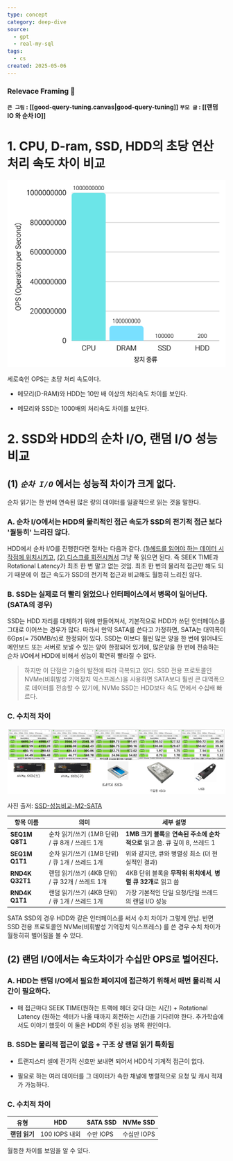 ```yaml
---
type: concept
category: deep-dive
source:
  - gpt
  - real-my-sql
tags:
  - cs
created: 2025-05-06
---
```


### Relevace Framing 🧩

**`큰 그림` : [[good-query-tuning.canvas|good-query-tuning]]**
**`부모 글` : [[랜덤 IO 와 순차 IO]]**

# 1. CPU, D-ram, SSD, HDD의 초당 연산 처리 속도 차이 비교

![image-20250503231518029](https://raw.githubusercontent.com/dalcheonroadhead/img-cloud/main/2025-04/image-20250503231518029.png)

세로축인 OPS는 초당 처리 속도이다.

- 메모리(D-RAM)와 HDD는 10만 배 이상의 처리속도 차이를 보인다.
	
- 메모리와 SSD는 1000배의 처리속도 차이를 보인다.

# 2. SSD와 HDD의 순차 I/O, 랜덤 I/O 성능 비교

## (1) *`순차 I/O`* 에서는 성능적 차이가 크게 없다.

순차 읽기는 한 번에 연속된 많은 량의 데이터를 일괄적으로 읽는 것을 말한다.

### A. 순차 I/O에서는 HDD의 물리적인 접근 속도가 SSD의 전기적 접근 보다 '월등히' 느리진 않다.

HDD에서 순차 I/O를 진행한다면 절차는 다음과 같다. <u>(1)헤드를 읽어야 하는 데이터 시작점에 위치시키고</u>, <u>(2) 디스크를 회전시켜서</u> 그냥 쭉 읽으면 된다. 즉 SEEK TIME과 Rotational Latency가 최초 한 번 말고 없는 것임.
최초 한 번의 물리적 접근만 해도 되기 때문에 이 접근 속도가 SSD의 전기적 접근과 비교해도 월등히 느리진 않다.

### B. SSD는 실제로 더 빨리 읽었으나 인터페이스에서 병목이 일어난다. (SATA의 경우)

SSD는 HDD 자리를 대체하기 위해 만들어져서, 기본적으로 HDD가 쓰던 인터페이스를 그대로 이어쓰는 경우가 많다. 따라서 만약 SATA를 쓴다고 가정하면, SATA는 대역폭이 6Gps(= 750MB/s)로 한정되어 있다. SSD는 이보다 훨씬 많은 양을 한 번에 읽어내도 메인보드 또는 서버로 보낼 수 있는 양이 한정되어 있기에, 많은양을 한 번에 전송하는 순차 I/O에서 HDD에 비해서 성능이 확연히 빨라질 수 없다.

> 하지만 이 단점은 기술의 발전에 따라 극복되고 있다. 
> SSD 전용 프로토콜인 NVMe(비휘발성 기억장치 익스프레스)을 사용하면 SATA보다 훨씬 큰 대역폭으로 데이터를 전송할 수 있기에, NVMe SSD는 HDD보다 속도 면에서 수십배 빠르다.

### C. 수치적 차이

![하드웨어-스펙별-성능차이.png](https://raw.githubusercontent.com/dalcheonroadhead/img-cloud/main/2025-05/%ED%95%98%EB%93%9C%EC%9B%A8%EC%96%B4-%EC%8A%A4%ED%8E%99%EB%B3%84-%EC%84%B1%EB%8A%A5%EC%B0%A8%EC%9D%B4.png)

사진 출저: [SSD-성능비교-M2-SATA](https://withserver.tistory.com/entry/SSD-%EC%84%B1%EB%8A%A5%EB%B9%84%EA%B5%90-M2-SATA)

| 항목 이름       | 의미                                             | 세부 설명                                                    |
| --------------- | ------------------------------------------------ | ------------------------------------------------------------ |
| **SEQ1M Q8T1**  | 순차 읽기/쓰기 (1MB 단위) / 큐 8개 / 쓰레드 1개  | **1MB 크기 블록**을 **연속된 주소에 순차적으로** 읽고 씀. 큐 깊이 8, 쓰레드 1 |
| **SEQ1M Q1T1**  | 순차 읽기/쓰기 (1MB 단위) / 큐 1개 / 쓰레드 1개  | 위와 같지만, 큐와 병렬성 최소 (더 현실적인 결과)             |
| **RND4K Q32T1** | 랜덤 읽기/쓰기 (4KB 단위) / 큐 32개 / 쓰레드 1개 | 4KB 단위 블록을 **무작위 위치에서**, **병렬 큐 32개**로 읽고 씀 |
| **RND4K Q1T1**  | 랜덤 읽기/쓰기 (4KB 단위) / 큐 1개 / 쓰레드 1개  | 가장 기본적인 단일 요청/단일 쓰레드의 랜덤 I/O 성능          |

SATA SSD의 경우 HDD와 같은 인터페이스를 써서 수치 차이가 그렇게 안남. 반면 SSD 전용 프로토콜인 NVMe(비휘발성 기억장치 익스프레스) 를 쓴 경우 수치 차이가 월등히히 벌어짐을 볼 수 있다.

## (2) 랜덤 I/O에서는 속도차이가 수십만 OPS로 벌어진다.

### A. HDD는 랜덤 I/O에서 필요한 페이지에 접근하기 위해서 매번 물리적 시간이 필요하다.

- 매 접근마다 SEEK TIME(원하는 트랙에 헤더 갖다 대는 시간) + Rotational Latency (원하는 섹터가 나올 때까지 회전하는 시간)을 기다려야 한다. 추가학습에서도 이야기 했듯이 이 둘은 HDD의 주된 성능 병목 원인이다.

### B. SSD는 물리적 접근이 없음 + 구조 상 랜덤 읽기 특화됨

- 트랜지스터 셀에 전기적 신호만 보내면 되어서 HDD식 기계적 접근이 없다.
	
- 필요로 하는 여러 데이터를 그 데이터가 속한 채널에 병렬적으로 요청 및 캐시 적재가 가능하다.

### C. 수치적 차이

| 유형          | HDD           | SATA SSD  | NVMe SSD    |
| ------------- | ------------- | --------- | ----------- |
| **랜덤 읽기** | 100 IOPS 내외 | 수만 IOPS | 수십만 IOPS |

월등한 차이를 보임을 알 수 있다.
